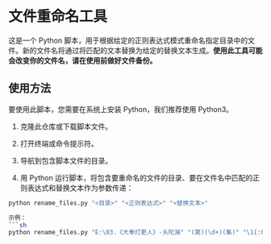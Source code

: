 # 文件重命名工具

这是一个 Python 脚本，用于根据给定的正则表达式模式重命名指定目录中的文件。新的文件名将通过将匹配的文本替换为给定的替换文本生成。**使用此工具可能会改变你的文件名，请在使用前做好文件备份。**

## 使用方法

要使用此脚本，您需要在系统上安装 Python，我们推荐使用 Python3。

1. 克隆此仓库或下载脚本文件。

2. 打开终端或命令提示符。

3. 导航到包含脚本文件的目录。

4. 用 Python 运行脚本，将包含要重命名的文件的目录、要在文件名中匹配的正则表达式和替换文本作为参数传递：

```sh
python rename_files.py "<目录>" "<正则表达式>" "<替换文本>"

示例：
```sh
python rename_files.py "E:\03.《大奉打更人》-头陀渊" "(第)(\d+)(集)" "\1{:04d}\3"
